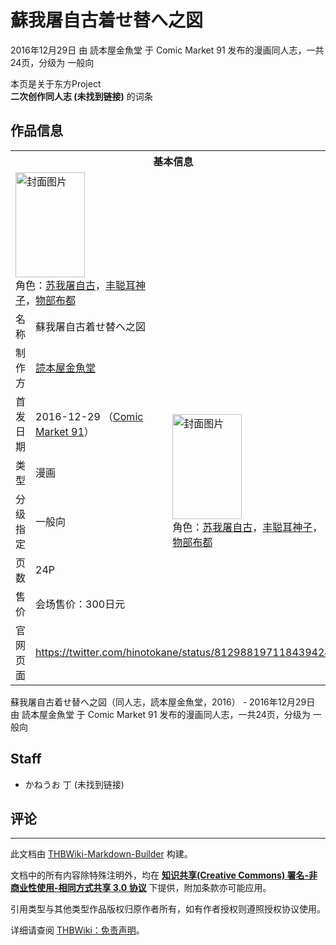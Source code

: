 # 蘇我屠自古着せ替へ之図

<!-- source html: G:\repos\THBWiki-Markdown-Builder\THBWikiMarkdown\Temp\main\b\b3\ns0%3A%E8%98%87%E6%88%91%E5%B1%A0%E8%87%AA%E5%8F%A4%E7%9D%80%E3%81%9B%E6%9B%BF%E3%81%B8%E4%B9%8B%E5%9B%B3.html -->

2016年12月29日 由 読本屋金魚堂 于 Comic Market 91 发布的漫画同人志，一共24页，分级为 一般向

本页是关于东方Project  
 **二次创作同人志 (未找到链接)** 的词条
## 作品信息

<table><tbody><tr><th colspan="3">基本信息</th></tr><tr><td class="cover-artwork-mobile" colspan="2"><a href="./文件-蘇我屠自古着せ替へ之図封面.jpg.md" class="image" title="封面图片"><img alt="封面图片" src="https://upload.thwiki.cc/thumb/c/cf/%E8%98%87%E6%88%91%E5%B1%A0%E8%87%AA%E5%8F%A4%E7%9D%80%E3%81%9B%E6%9B%BF%E3%81%B8%E4%B9%8B%E5%9B%B3%E5%B0%81%E9%9D%A2.jpg/111px-%E8%98%87%E6%88%91%E5%B1%A0%E8%87%AA%E5%8F%A4%E7%9D%80%E3%81%9B%E6%9B%BF%E3%81%B8%E4%B9%8B%E5%9B%B3%E5%B0%81%E9%9D%A2.jpg" decoding="async" loading="lazy" width="111" height="168" srcset="https://upload.thwiki.cc/thumb/c/cf/%E8%98%87%E6%88%91%E5%B1%A0%E8%87%AA%E5%8F%A4%E7%9D%80%E3%81%9B%E6%9B%BF%E3%81%B8%E4%B9%8B%E5%9B%B3%E5%B0%81%E9%9D%A2.jpg/166px-%E8%98%87%E6%88%91%E5%B1%A0%E8%87%AA%E5%8F%A4%E7%9D%80%E3%81%9B%E6%9B%BF%E3%81%B8%E4%B9%8B%E5%9B%B3%E5%B0%81%E9%9D%A2.jpg 1.5x, https://upload.thwiki.cc/thumb/c/cf/%E8%98%87%E6%88%91%E5%B1%A0%E8%87%AA%E5%8F%A4%E7%9D%80%E3%81%9B%E6%9B%BF%E3%81%B8%E4%B9%8B%E5%9B%B3%E5%B0%81%E9%9D%A2.jpg/221px-%E8%98%87%E6%88%91%E5%B1%A0%E8%87%AA%E5%8F%A4%E7%9D%80%E3%81%9B%E6%9B%BF%E3%81%B8%E4%B9%8B%E5%9B%B3%E5%B0%81%E9%9D%A2.jpg 2x" data-file-width="448" data-file-height="680"></a><div class="cover-char">角色：<a href="./苏我屠自古.md" title="苏我屠自古">苏我屠自古</a>，<a href="./丰聪耳神子.md" title="丰聪耳神子">丰聪耳神子</a>，<a href="./物部布都.md" title="物部布都">物部布都</a></div></td>
</tr><tr><td class="label">名称</td><td colspan="2"> 蘇我屠自古着せ替へ之図 </td></tr><tr><td class="label">制作方</td><td><a href="./読本屋金魚堂.md" title="読本屋金魚堂">読本屋金魚堂</a></td><td class="cover-artwork" rowspan="6" style="min-width:168px;"><a href="./文件-蘇我屠自古着せ替へ之図封面.jpg.md" class="image" title="封面图片"><img alt="封面图片" src="https://upload.thwiki.cc/thumb/c/cf/%E8%98%87%E6%88%91%E5%B1%A0%E8%87%AA%E5%8F%A4%E7%9D%80%E3%81%9B%E6%9B%BF%E3%81%B8%E4%B9%8B%E5%9B%B3%E5%B0%81%E9%9D%A2.jpg/111px-%E8%98%87%E6%88%91%E5%B1%A0%E8%87%AA%E5%8F%A4%E7%9D%80%E3%81%9B%E6%9B%BF%E3%81%B8%E4%B9%8B%E5%9B%B3%E5%B0%81%E9%9D%A2.jpg" decoding="async" loading="lazy" width="111" height="168" srcset="https://upload.thwiki.cc/thumb/c/cf/%E8%98%87%E6%88%91%E5%B1%A0%E8%87%AA%E5%8F%A4%E7%9D%80%E3%81%9B%E6%9B%BF%E3%81%B8%E4%B9%8B%E5%9B%B3%E5%B0%81%E9%9D%A2.jpg/166px-%E8%98%87%E6%88%91%E5%B1%A0%E8%87%AA%E5%8F%A4%E7%9D%80%E3%81%9B%E6%9B%BF%E3%81%B8%E4%B9%8B%E5%9B%B3%E5%B0%81%E9%9D%A2.jpg 1.5x, https://upload.thwiki.cc/thumb/c/cf/%E8%98%87%E6%88%91%E5%B1%A0%E8%87%AA%E5%8F%A4%E7%9D%80%E3%81%9B%E6%9B%BF%E3%81%B8%E4%B9%8B%E5%9B%B3%E5%B0%81%E9%9D%A2.jpg/221px-%E8%98%87%E6%88%91%E5%B1%A0%E8%87%AA%E5%8F%A4%E7%9D%80%E3%81%9B%E6%9B%BF%E3%81%B8%E4%B9%8B%E5%9B%B3%E5%B0%81%E9%9D%A2.jpg 2x" data-file-width="448" data-file-height="680"></a><div class="cover-char">角色：<a href="./苏我屠自古.md" title="苏我屠自古">苏我屠自古</a>，<a href="./丰聪耳神子.md" title="丰聪耳神子">丰聪耳神子</a>，<a href="./物部布都.md" title="物部布都">物部布都</a></div></td>
</tr><tr><td class="label">首发日期</td><td>2016-12-29&#160;（<a href="/展会作品列表?e=Comic+Market%2391">Comic Market 91</a>）</td></tr><tr><td class="label">类型</td><td>漫画</td></tr><tr><td class="label">分级指定</td><td>一般向</td></tr><tr><td class="label">页数</td><td>24P</td></tr><tr><td class="label">售价</td><td>会场售价：300日元</td></tr>
<tr><td class="label">官网页面</td><td colspan="2"><a rel="nofollow" class="external free" href="https://twitter.com/hinotokane/status/812988197118439424">https://twitter.com/hinotokane/status/812988197118439424</a></td></tr></tbody></table>

蘇我屠自古着せ替へ之図（同人志，読本屋金魚堂，2016） - 2016年12月29日 由 読本屋金魚堂 于 Comic Market 91 发布的漫画同人志，一共24页，分级为 一般向
## Staff
- かねうお 丁 (未找到链接)

## 评论




---

此文档由 [THBWiki-Markdown-Builder](https://github.com/Delsin-Yu/THBWiki-Markdown-Builder) 构建。

文档中的所有内容除特殊注明外，均在 [**知识共享(Creative Commons) 署名-非商业性使用-相同方式共享 3.0 协议**](https://creativecommons.org/licenses/by-sa/3.0/deed.zh-hans) 下提供，附加条款亦可能应用。

引用类型与其他类型作品版权归原作者所有，如有作者授权则遵照授权协议使用。

详细请查阅 [THBWiki：免责声明](https://thbwiki.cc/THBWiki:%E5%85%8D%E8%B4%A3%E5%A3%B0%E6%98%8E)。

